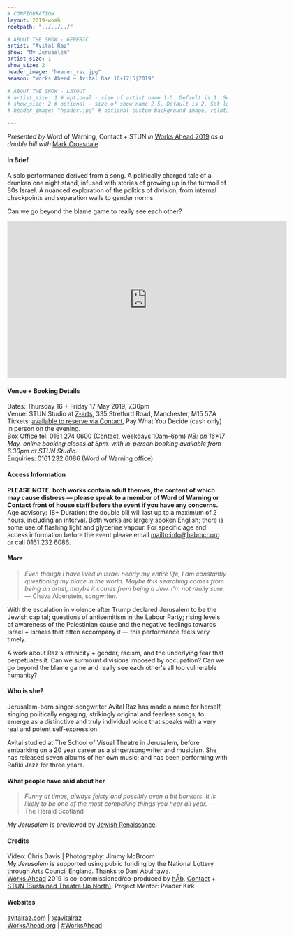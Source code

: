 ```yaml
---
# CONFIGURATION
layout: 2019-woah
rootpath: "../../../"

# ABOUT THE SHOW - GENERIC
artist: "Avital Raz"
show: "My Jerusalem"
artist_size: 1
show_size: 2
header_image: "header_raz.jpg"
season: "Works Ahead — Avital Raz 16+17|5|2019"

# ABOUT THE SHOW - LAYOUT
# artist_size: 1 # optional - size of artist name 1-5. Default is 1. Set longer names to lower values
# show_size: 2 # optional - size of show name 2-5. Default is 2. Set longer names to lower values
# header_image: "header.jpg" # optional custom background image, relative to current page

---
```

*Presented by* Word of Warning, Contact + STUN *in* [Works Ahead 2019](/archive/2019-worksahead) *as a double bill with* [Mark Croasdale](/archive/2019-worksahead/croasdale)               
         
#### In Brief        
A solo performance derived from a song. A politically charged tale of a drunken one night stand, infused with stories of growing up in the turmoil of 80s Israel. A nuanced exploration of the politics of division, from internal checkpoints and separation walls to gender norms.           
         
Can we go beyond the blame game to really see each other?          
        
<iframe width="640" height="360" src="http://www.youtube.com/embed/RLatgqYzc-o" frameborder="0" allowfullscreen></iframe>
          
#### Venue + Booking Details        
Dates: Thursday 16 + Friday 17 May 2019, 7.30pm         
Venue: STUN Studio at <a href="http://www.z-arts.org/about-us/getting-here" target="_blank">Z-arts</a>, 335 Stretford Road, Manchester, M15 5ZA         
Tickets: <a href="http://contactmcr.com/shows/works-ahead-2019" target="_blank">available to reserve via Contact</a>, Pay What You Decide (cash only) in person on the evening.            
Box Office tel: 0161 274 0600 (Contact, weekdays 10am–6pm) *NB: on 16+17 May, online booking closes at 5pm, with in-person booking available from 6.30pm at STUN Studio.*              
Enquiries: 0161 232 6086 (Word of Warning office)           
        
#### Access Information        
**PLEASE NOTE: both works contain adult themes, the content of which may cause distress — please speak to a member of Word of Warning or Contact front of house staff before the event if you have any concerns.**<br>Age advisory: 18+  Duration: the double bill will last up to a maximum of 2 hours, including an interval. Both works are largely spoken English; there is some use of flashing light and glycerine vapour. For specific age and access information before the event please email <mailto:info@habmcr.org> or call 0161 232 6086.             
           
#### More          
>*Even though I have lived in Israel nearly my entire life, I am constantly questioning my place in the world. Maybe this searching comes from being an artist, maybe it comes from being a Jew. I'm not really sure.* — Chava Alberstein, songwriter.
        
With the escalation in violence after Trump declared Jerusalem to be the Jewish capital; questions of antisemitism in the Labour Party; rising levels of awareness of the Palestinian cause and the negative feelings towards Israel + Israelis that often accompany it — this performance feels very timely.         
         
A work about Raz's ethnicity + gender, racism, and the underlying fear that perpetuates it. Can we surmount divisions imposed by occupation? Can we go beyond the blame game and really see each other's all too vulnerable humanity?            
          
#### Who is she?             
Jerusalem-born singer-songwriter Avital Raz has made a name for herself, singing politically engaging, strikingly original and fearless songs, to emerge as a distinctive and truly individual voice that speaks with a very real and potent self-expression.       
            
Avital studied at The School of Visual Theatre in Jerusalem, before embarking on a 20 year career as a singer/songwriter and musician. She has released seven albums of her own music; and has been performing with Rafiki Jazz for three years.        
        
#### What people have said about her        
>*Funny at times, always feisty and possibly even a bit bonkers. It is likely to be one of the most compelling things you hear all year.* — The Herald Scotland          
          
*My Jerusalem* is previewed by <a href="http://www.jewishrenaissance.org.uk/blog/my-jerusalem" target="_blank">Jewish Renaissance</a>.          
          
#### Credits         
Video: Chris Davis | Photography: Jimmy McBroom<br>*My Jerusalem* is supported using public funding by the National Lottery through Arts Council England. Thanks to Dani Abulhawa.<br>[Works Ahead](/hab/worksahead) 2019 is co-commissioned/co-produced by [hÅb](/hab), <a href="http://contactmcr.com" target="_blank">Contact</a> + <a href="http://stunlive.com" target="_blank">STUN (Sustained Theatre Up North)</a>. Project Mentor: Peader Kirk        
        
#### Websites         
<a href="http://avitalraz.com" target="_blank">avitalraz.com</a> | <a href="http://twitter.com/avitalraz" target="_blank">@avitalraz</a><br><a href="http://worksahead.org" target="_blank">WorksAhead.org</a> | <a href="http://twitter.com/hashtag/WorksAhead" target="_blank">#WorksAhead</a>
